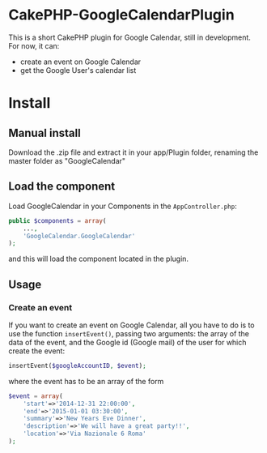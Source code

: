 # CakePHP-GoogleCalendarPlugin
This is a short CakePHP plugin for Google Calendar, still in development. For now, it can:

* create an event on Google Calendar
* get the Google User's calendar list

# Install

## Manual install

Download the .zip file and extract it in your app/Plugin folder, renaming the master folder as "GoogleCalendar"

## Load the component

Load GoogleCalendar in your Components in the `AppController.php`:

```php
public $components = array(
    ...,
    'GoogleCalendar.GoogleCalendar'
);
```

and this will load the component located in the plugin.

## Usage

### Create an event

If you want to create an event on Google Calendar, all you have to do is to use the function `insertEvent()`, passing two arguments: the array of the data of the event, and the Google id (Google mail) of the user for which create the event:

```php
insertEvent($googleAccountID, $event);
```

where the event has to be an array of the form

```php
$event = array(
    'start'=>'2014-12-31 22:00:00',
    'end'=>'2015-01-01 03:30:00',
    'summary'=>'New Years Eve Dinner',
    'description'=>'We will have a great party!!',
    'location'=>'Via Nazionale 6 Roma'
);
```
